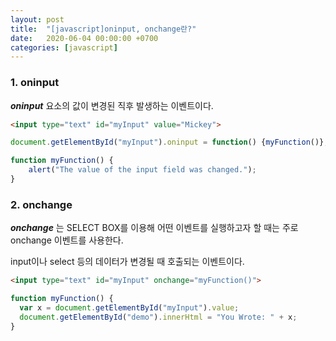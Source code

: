 ```yaml
---
layout: post
title:  "[javascript]oninput, onchange란?"
date:   2020-06-04 00:00:00 +0700
categories: [javascript]
---
```

### 1. oninput

***oninput*** 요소의 값이 변경된 직후 발생하는 이벤트이다.

```html
<input type="text" id="myInput" value="Mickey">
```

```javascript
document.getElementById("myInput").oninput = function() {myFunction()};

function myFunction() {
    alert("The value of the input field was changed.");
}
```

### 2. onchange

***onchange*** 는 SELECT BOX를 이용해 어떤 이벤트를 실행하고자 할 때는 주로 onchange 이벤트를 사용한다.

input이나 select 등의 데이터가 변경될 때 호출되는 이벤트이다.

```html
<input type="text" id="myInput" onchange="myFunction()">
```

```javascript
function myFunction() {
  var x = document.getElementById("myInput").value;
  document.getElementById("demo").innerHtml = "You Wrote: " + x;
}
```
